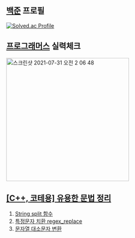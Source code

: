 
[백준](https://www.acmicpc.net/) 프로필
--
[![Solved.ac Profile](http://mazassumnida.wtf/api/v2/generate_badge?boj=dkswnkk)](https://solved.ac/dkswnkk/)

[프로그래머스](https://programmers.co.kr/) 실력체크
--
<img width="327" alt="스크린샷 2021-07-31 오전 2 06 48" src="https://user-images.githubusercontent.com/74492426/127687866-01b2abd1-08be-43e8-9cbe-cc70b94989fa.png">

[[C++, 코테용] 유용한 문법 정리](https://dkswnkk.tistory.com/483?category=549172)
--

1. [String split 함수](https://dkswnkk.tistory.com/476?category=549172)
2. [특정문자 치환 regex_replace](https://dkswnkk.tistory.com/479?category=549172)
3. [문자열 대소문자 변환](https://dkswnkk.tistory.com/483?category=549172)
